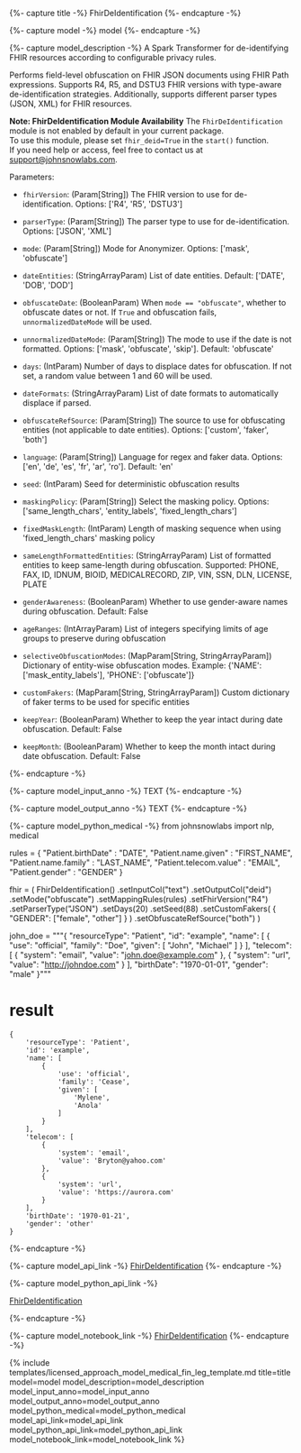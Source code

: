 {%- capture title -%}
FhirDeIdentification
{%- endcapture -%}

{%- capture model -%}
model
{%- endcapture -%}

{%- capture model_description -%}
A Spark Transformer for de-identifying FHIR resources according to configurable privacy rules.

Performs field-level obfuscation on FHIR JSON documents using FHIR Path expressions.
Supports R4, R5, and DSTU3 FHIR versions with type-aware de-identification strategies.
Additionally, supports different parser types (JSON, XML) for FHIR resources.

**Note: FhirDeIdentification Module Availability**
The `FhirDeIdentification` module is not enabled by default in your current package.  
To use this module, please set `fhir_deid=True` in the `start()` function.  
If you need help or access, feel free to contact us at [support@johnsnowlabs.com](mailto:support@johnsnowlabs.com).

Parameters:

- `fhirVersion`: (Param[String]) The FHIR version to use for de-identification. Options: ['R4', 'R5', 'DSTU3']

- `parserType`: (Param[String]) The parser type to use for de-identification. Options: ['JSON', 'XML']

- `mode`: (Param[String]) Mode for Anonymizer. Options: ['mask', 'obfuscate']

- `dateEntities`: (StringArrayParam) List of date entities. Default: ['DATE', 'DOB', 'DOD']

- `obfuscateDate`: (BooleanParam) When `mode == "obfuscate"`, whether to obfuscate dates or not. If `True` and obfuscation fails, `unnormalizedDateMode` will be used.

- `unnormalizedDateMode`: (Param[String]) The mode to use if the date is not formatted. Options: ['mask', 'obfuscate', 'skip']. Default: 'obfuscate'

- `days`: (IntParam) Number of days to displace dates for obfuscation. If not set, a random value between 1 and 60 will be used.

- `dateFormats`: (StringArrayParam) List of date formats to automatically displace if parsed.

- `obfuscateRefSource`: (Param[String]) The source to use for obfuscating entities (not applicable to date entities). Options: ['custom', 'faker', 'both']

- `language`: (Param[String]) Language for regex and faker data. Options: ['en', 'de', 'es', 'fr', 'ar', 'ro']. Default: 'en'

- `seed`: (IntParam) Seed for deterministic obfuscation results

- `maskingPolicy`: (Param[String]) Select the masking policy. Options: ['same_length_chars', 'entity_labels', 'fixed_length_chars']

- `fixedMaskLength`: (IntParam) Length of masking sequence when using 'fixed_length_chars' masking policy

- `sameLengthFormattedEntities`: (StringArrayParam) List of formatted entities to keep same-length during obfuscation. Supported: PHONE, FAX, ID, IDNUM, BIOID, MEDICALRECORD, ZIP, VIN, SSN, DLN, LICENSE, PLATE

- `genderAwareness`: (BooleanParam) Whether to use gender-aware names during obfuscation. Default: False

- `ageRanges`: (IntArrayParam) List of integers specifying limits of age groups to preserve during obfuscation

- `selectiveObfuscationModes`: (MapParam[String, StringArrayParam]) Dictionary of entity-wise obfuscation modes. Example: {'NAME': ['mask_entity_labels'], 'PHONE': ['obfuscate']}

- `customFakers`: (MapParam[String, StringArrayParam]) Custom dictionary of faker terms to be used for specific entities

- `keepYear`: (BooleanParam) Whether to keep the year intact during date obfuscation. Default: False

- `keepMonth`: (BooleanParam) Whether to keep the month intact during date obfuscation. Default: False


{%- endcapture -%}


{%- capture model_input_anno -%}
TEXT
{%- endcapture -%}

{%- capture model_output_anno -%}
TEXT
{%- endcapture -%}

{%- capture model_python_medical -%}
from johnsnowlabs import nlp, medical



rules = {
  "Patient.birthDate" : "DATE",
  "Patient.name.given" : "FIRST_NAME",
  "Patient.name.family" : "LAST_NAME",
  "Patient.telecom.value" : "EMAIL",
  "Patient.gender" : "GENDER"
}

fhir = (
    FhirDeIdentification()
      .setInputCol("text")
      .setOutputCol("deid")
      .setMode("obfuscate")
      .setMappingRules(rules)
      .setFhirVersion("R4")
      .setParserType("JSON")
      .setDays(20)
      .setSeed(88)
      .setCustomFakers(
          {
              "GENDER": ["female", "other"]
          }
      )
      .setObfuscateRefSource("both")
)

john_doe = """{
  "resourceType": "Patient",
  "id": "example",
  "name": [
    {
      "use": "official",
      "family": "Doe",
      "given": [
        "John",
        "Michael"
      ]
    }
  ],
  "telecom": [
    {
      "system": "email",
      "value": "john.doe@example.com"
    },
    {
      "system": "url",
      "value": "http://johndoe.com"
    }
  ],
  "birthDate": "1970-01-01",
  "gender": "male"
}"""



# result
```
{
    'resourceType': 'Patient',
    'id': 'example',
    'name': [
        {
            'use': 'official',
            'family': 'Cease',
            'given': [
                'Mylene',
                'Anola'
            ]
        }
    ],
    'telecom': [
        {
            'system': 'email',
            'value': 'Bryton@yahoo.com'
        },
        {
            'system': 'url',
            'value': 'https://aurora.com'
        }
    ],
    'birthDate': '1970-01-21',
    'gender': 'other'
}
```

{%- endcapture -%}


{%- capture model_api_link -%}
[FhirDeIdentification](https://nlp.johnsnowlabs.com/licensed/api/com/johnsnowlabs/nlp/annotators/deid/fhir/FhirDeIdentification.html)
{%- endcapture -%}

{%- capture model_python_api_link -%}

[FhirDeIdentification](https://nlp.johnsnowlabs.com/licensed/api/python/reference/autosummary/sparknlp_jsl/annotator/fhir/fhir_deIdentification/index.html)


{%- endcapture -%}

{%- capture model_notebook_link -%}
[FhirDeIdentification](https://github.com/JohnSnowLabs/spark-nlp-workshop/blob/master/tutorials/Certification_Trainings/Healthcare/4.10.Fhir_DeIdentification.ipynb)
{%- endcapture -%}

{% include templates/licensed_approach_model_medical_fin_leg_template.md
title=title
model=model
model_description=model_description
model_input_anno=model_input_anno
model_output_anno=model_output_anno
model_python_medical=model_python_medical
model_api_link=model_api_link
model_python_api_link=model_python_api_link
model_notebook_link=model_notebook_link
%}
